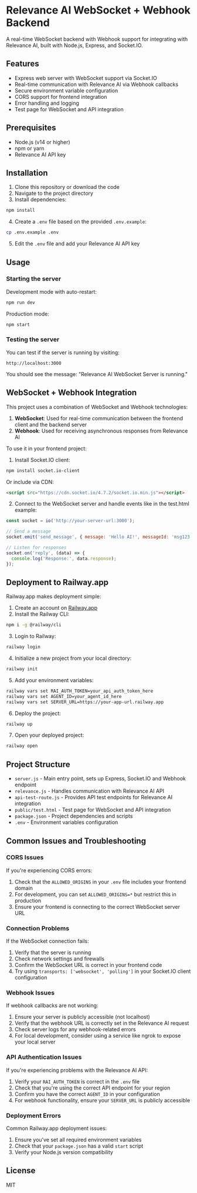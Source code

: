 # Relevance AI WebSocket + Webhook Backend

A real-time WebSocket backend with Webhook support for integrating with Relevance AI, built with Node.js, Express, and Socket.IO.

## Features

- Express web server with WebSocket support via Socket.IO
- Real-time communication with Relevance AI via Webhook callbacks
- Secure environment variable configuration
- CORS support for frontend integration
- Error handling and logging
- Test page for WebSocket and API integration

## Prerequisites

- Node.js (v14 or higher)
- npm or yarn
- Relevance AI API key

## Installation

1. Clone this repository or download the code
2. Navigate to the project directory
3. Install dependencies:

```bash
npm install
```

4. Create a `.env` file based on the provided `.env.example`:

```bash
cp .env.example .env
```

5. Edit the `.env` file and add your Relevance AI API key

## Usage

### Starting the server

Development mode with auto-restart:

```bash
npm run dev
```

Production mode:

```bash
npm start
```

### Testing the server

You can test if the server is running by visiting:

```
http://localhost:3000
```

You should see the message: "Relevance AI WebSocket Server is running."

## WebSocket + Webhook Integration

This project uses a combination of WebSocket and Webhook technologies:

1. **WebSocket**: Used for real-time communication between the frontend client and the backend server
2. **Webhook**: Used for receiving asynchronous responses from Relevance AI

To use it in your frontend project:

1. Install Socket.IO client:

```bash
npm install socket.io-client
```

Or include via CDN:

```html
<script src="https://cdn.socket.io/4.7.2/socket.io.min.js"></script>
```

2. Connect to the WebSocket server and handle events like in the test.html example:

```javascript
const socket = io('http://your-server-url:3000');

// Send a message
socket.emit('send_message', { message: 'Hello AI!', messageId: 'msg123' });

// Listen for responses
socket.on('reply', (data) => {
  console.log('Response:', data.response);
});
```

## Deployment to Railway.app

Railway.app makes deployment simple:

1. Create an account on [Railway.app](https://railway.app)
2. Install the Railway CLI:

```bash
npm i -g @railway/cli
```

3. Login to Railway:

```bash
railway login
```

4. Initialize a new project from your local directory:

```bash
railway init
```

5. Add your environment variables:

```bash
railway vars set RAI_AUTH_TOKEN=your_api_auth_token_here
railway vars set AGENT_ID=your_agent_id_here
railway vars set SERVER_URL=https://your-app-url.railway.app
```

6. Deploy the project:

```bash
railway up
```

7. Open your deployed project:

```bash
railway open
```

## Project Structure

- `server.js` - Main entry point, sets up Express, Socket.IO and Webhook endpoint
- `relevance.js` - Handles communication with Relevance AI API
- `api-test-route.js` - Provides API test endpoints for Relevance AI integration
- `public/test.html` - Test page for WebSocket and API integration
- `package.json` - Project dependencies and scripts
- `.env` - Environment variables configuration

## Common Issues and Troubleshooting

### CORS Issues

If you're experiencing CORS errors:

1. Check that the `ALLOWED_ORIGINS` in your `.env` file includes your frontend domain
2. For development, you can set `ALLOWED_ORIGINS=*` but restrict this in production
3. Ensure your frontend is connecting to the correct WebSocket server URL

### Connection Problems

If the WebSocket connection fails:

1. Verify that the server is running
2. Check network settings and firewalls
3. Confirm the WebSocket URL is correct in your frontend code
4. Try using `transports: ['websocket', 'polling']` in your Socket.IO client configuration

### Webhook Issues

If webhook callbacks are not working:

1. Ensure your server is publicly accessible (not localhost)
2. Verify that the webhook URL is correctly set in the Relevance AI request
3. Check server logs for any webhook-related errors
4. For local development, consider using a service like ngrok to expose your local server

### API Authentication Issues

If you're experiencing problems with the Relevance AI API:

1. Verify your `RAI_AUTH_TOKEN` is correct in the `.env` file
2. Check that you're using the correct API endpoint for your region
3. Confirm you have the correct `AGENT_ID` in your configuration
4. For webhook functionality, ensure your `SERVER_URL` is publicly accessible

### Deployment Errors

Common Railway.app deployment issues:

1. Ensure you've set all required environment variables
2. Check that your `package.json` has a valid `start` script
3. Verify your Node.js version compatibility

## License

MIT
